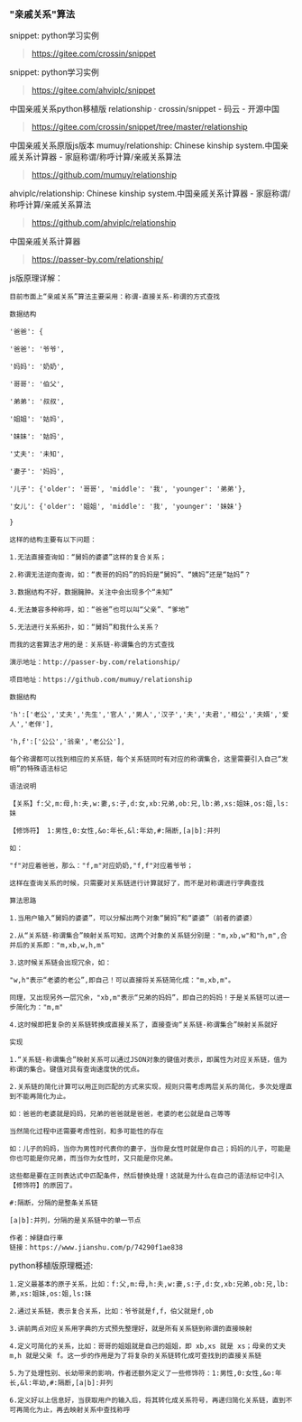 ### "亲戚关系"算法

snippet: python学习实例

> https://gitee.com/crossin/snippet

snippet: python学习实例

> https://gitee.com/ahviplc/snippet

中国亲戚关系python移植版 relationship · crossin/snippet - 码云 - 开源中国

> https://gitee.com/crossin/snippet/tree/master/relationship

中国亲戚关系原版js版本 mumuy/relationship: Chinese kinship system.中国亲戚关系计算器 - 家庭称谓/称呼计算/亲戚关系算法

> https://github.com/mumuy/relationship

ahviplc/relationship: Chinese kinship system.中国亲戚关系计算器 - 家庭称谓/称呼计算/亲戚关系算法

> https://github.com/ahviplc/relationship

中国亲戚关系计算器

> https://passer-by.com/relationship/

js版原理详解：

```
目前市面上“亲戚关系”算法主要采用：称谓-直接关系-称谓的方式查找

数据结构

'爸爸': {

'爸爸': '爷爷',

'妈妈': '奶奶',

'哥哥': '伯父',

'弟弟': '叔叔',

'姐姐': '姑妈',

'妹妹': '姑妈',

'丈夫': '未知',

'妻子': '妈妈',

'儿子': {'older': '哥哥', 'middle': '我', 'younger': '弟弟'},

'女儿': {'older': '姐姐', 'middle': '我', 'younger': '妹妹'}

}

这样的结构主要有以下问题：

1.无法直接查询如：“舅妈的婆婆”这样的复合关系；

2.称谓无法逆向查询，如：“表哥的妈妈”的妈妈是“舅妈”、“姨妈”还是“姑妈”？

3.数据结构不好，数据臃肿。关注中会出现多个“未知”

4.无法兼容多种称呼，如：“爸爸”也可以叫“父亲”、“爹地”

5.无法进行关系拓扑，如：“舅妈”和我什么关系？

而我的这套算法才用的是：关系链-称谓集合的方式查找

演示地址：http://passer-by.com/relationship/

项目地址：https://github.com/mumuy/relationship

数据结构

'h':['老公','丈夫','先生','官人','男人','汉子','夫','夫君','相公','夫婿','爱人','老伴'],

'h,f':['公公','翁亲','老公公'],

每个称谓都可以找到相应的关系链，每个关系链同时有对应的称谓集合，这里需要引入自己“发明”的特殊语法标记

语法说明

【关系】f:父,m:母,h:夫,w:妻,s:子,d:女,xb:兄弟,ob:兄,lb:弟,xs:姐妹,os:姐,ls:妹

【修饰符】 1:男性,0:女性,&o:年长,&l:年幼,#:隔断,[a|b]:并列

如：

"f"对应着爸爸，那么："f,m"对应奶奶,"f,f"对应着爷爷；

这样在查询关系的时候，只需要对关系链进行计算就好了，而不是对称谓进行字典查找

算法思路

1.当用户输入“舅妈的婆婆”，可以分解出两个对象“舅妈”和“婆婆”（前者的婆婆）

2.从“关系链-称谓集合”映射关系可知，这两个对象的关系链分别是："m,xb,w"和"h,m",合并后的关系即："m,xb,w,h,m"

3.这时候关系链会出现冗余，如：

"w,h"表示“老婆的老公”,即自己！可以直接将关系链简化成："m,xb,m"。

同理，又出现另外一层冗余，"xb,m"表示“兄弟的妈妈”，即自己的妈妈！于是关系链可以进一步简化为："m,m"

4.这时候即把复杂的关系链转换成直接关系了，直接查询“关系链-称谓集合”映射关系就好

实现

1.“关系链-称谓集合”映射关系可以通过JSON对象的键值对表示，即属性为对应关系链，值为称谓的集合。键值对具有查询速度快的优点。

2.关系链的简化计算可以用正则匹配的方式来实现，规则只需考虑两层关系的简化，多次处理直到不能再简化为止。

如：爸爸的老婆就是妈妈，兄弟的爸爸就是爸爸，老婆的老公就是自己等等

当然简化过程中还需要考虑性别，和多可能性的存在

如：儿子的妈妈，当你为男性时代表你的妻子，当你是女性时就是你自己；妈妈的儿子，可能是你也可能是你兄弟，而当你为女性时，又只能是你兄弟。

这些都是要在正则表达式中匹配条件，然后替换处理！这就是为什么在自己的语法标记中引入【修饰符】的原因了。

#:隔断，分隔的是整条关系链

[a|b]:并列，分隔的是关系链中的单一节点

作者：掉鏈自行車
链接：https://www.jianshu.com/p/74290f1ae838
```

python移植版原理概述:
```
1.定义最基本的原子关系，比如：f:父,m:母,h:夫,w:妻,s:子,d:女,xb:兄弟,ob:兄,lb:弟,xs:姐妹,os:姐,ls:妹

2.通过关系链，表示复合关系，比如：爷爷就是f,f，伯父就是f,ob

3.讲前两点对应关系用字典的方式预先整理好，就是所有关系链到称谓的直接映射

4.定义可简化的关系，比如：哥哥的姐姐就是自己的姐姐，即 xb,xs 就是 xs；母亲的丈夫 m,h 就是父亲 f。这一步的作用是为了将复杂的关系链转化成可查找到的直接关系链

5.为了处理性别、长幼带来的影响，作者还额外定义了一些修饰符：1:男性,0:女性,&o:年长,&l:年幼,#:隔断,[a|b]:并列

6.定义好以上信息好，当获取用户的输入后，将其转化成关系符号，再递归简化关系链，直到不可再简化为止，再去映射关系中查找称呼
```